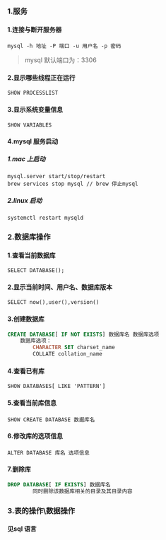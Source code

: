### 1.服务

#### 1.连接与断开服务器 

`mysql -h 地址 -P 端口 -u 用户名 -p 密码`

> mysql 默认端口为：3306

#### 2.显示哪些线程正在运行

`SHOW PROCESSLIST`  

#### 3.显示系统变量信息

`SHOW VARIABLES` 

#### 4.mysql 服务启动

##### 1.mac 上启动

```shell
mysql.server start/stop/restart
brew services stop mysql // brew 停止mysql
```

##### 2.linux 启动

```shell
systemctl restart mysqld
```

### 2.数据库操作

#### 1.查看当前数据库

`SELECT DATABASE();`



#### 2.显示当前时间、用户名、数据库版本

`SELECT now(),user(),version()`

#### 3.创建数据库

```sql
CREATE DATABASE[ IF NOT EXISTS] 数据库名 数据库选项
    数据库选项：
        CHARACTER SET charset_name
        COLLATE collation_name
```

#### 4.查看已有库

`SHOW DATABASES[ LIKE 'PATTERN']`

#### 5.查看当前库信息

`SHOW CREATE DATABASE 数据库名`

#### 6.修改库的选项信息

`ALTER DATABASE 库名 选项信息`

#### 7.删除库

```sql
DROP DATABASE[ IF EXISTS] 数据库名
        同时删除该数据库相关的目录及其目录内容
```

### 3.表的操作\数据操作

#### 见sql 语言

[1]: https://www.tutorialspoint.com/sql/index.htm	"tutorialspoint SQL"
[2]: https://www.w3schools.com/sql/default.asp	"w3schools SQL"
[3]: https://www.runoob.com/w3cnote/sql-join-image-explain.html	" SQL 的各种 JOIN 用法"
[4]: https://www.cnblogs.com/slivelove/p/10956433.html	"sql中on和where的区别"





























